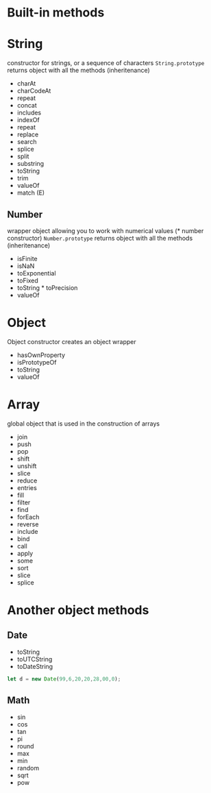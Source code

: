 # Built-in methods

# String
constructor for strings, or a sequence of characters
```String.prototype``` returns object with all the methods (inheritenance)


* charAt
* charCodeAt
* repeat
* concat
* includes
* indexOf
* repeat
* replace
* search
* splice
* split
* substring
* toString
* trim
* valueOf
* match (E)





## Number
wrapper object allowing you to work with numerical values (* number constructor)
```Number.prototype``` returns object with all the methods (inheritenance)

* isFinite
* isNaN
* toExponential
* toFixed
* toString
* toPrecision
* valueOf


# Object
Object constructor creates an object wrapper

* hasOwnProperty
* isPrototypeOf
* toString
* valueOf


# Array 
global object that is used in the construction of arrays

* join
* push
* pop
* shift
* unshift
* slice
* reduce
* entries
* fill
* filter
* find
* forEach
* reverse
* include
* bind
* call
* apply
* some
* sort
* slice
* splice


# Another object methods
## Date

* toString
* toUTCString
* toDateString

```javascript
let d = new Date(99,6,20,20,28,00,0);
```
## Math 

* sin
* cos
* tan
* pi
* round
* max
* min
* random
* sqrt
* pow


